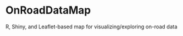 OnRoadDataMap
=============

R, Shiny, and Leaflet-based map for visualizing/exploring on-road data
